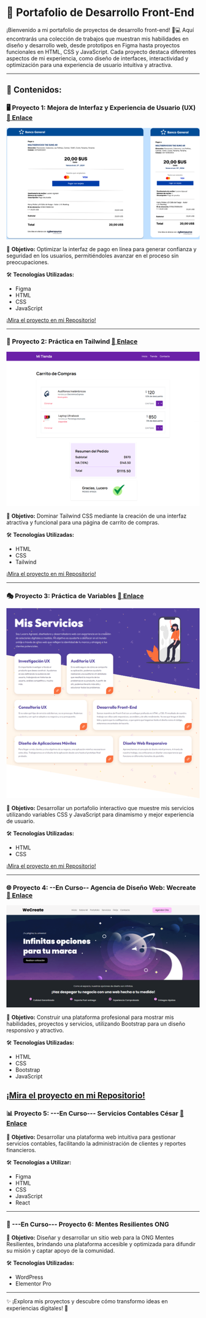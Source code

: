 # 🚀 Portafolio de Desarrollo Front-End

¡Bienvenido a mi portafolio de proyectos de desarrollo front-end! 🎨💻 Aquí encontrarás una colección de trabajos que muestran mis habilidades en diseño y desarrollo web, desde prototipos en Figma hasta proyectos funcionales en HTML, CSS y JavaScript. Cada proyecto destaca diferentes aspectos de mi experiencia, como diseño de interfaces, interactividad y optimización para una experiencia de usuario intuitiva y atractiva.

---

## 📌 Contenidos:

### 🖥️ Proyecto 1: Mejora de Interfaz y Experiencia de Usuario (UX) [🔗 Enlace](https://lucer16.github.io/UXBancoGeneral/) 

![Captura de Pantalla](https://github.com/Lucer16/UXBancoGeneral/blob/081b8bbfec5a44560ef1ac6c14170c000d798211/Banco%20General.png)

🎯 **Objetivo:** Optimizar la interfaz de pago en línea para generar confianza y seguridad en los usuarios, permitiéndoles avanzar en el proceso sin preocupaciones.

🛠 **Tecnologías Utilizadas:**
- Figma
- HTML
- CSS
- JavaScript

[¡Mira el proyecto en mi Repositorio!](https://github.com/Lucer16/UXBancoGeneral)

---

### 🎨 Proyecto 2: Práctica en Tailwind [🔗 Enlace](https://lucer16.github.io/ProyectoTailwind/)

![Captura de Pantalla 1](https://github.com/Lucer16/ProyectoTailwind/blob/368f274824a1f3bb1b3554c4644bfaf148ae70e7/Carrito%20de%20Compras.png)

🎯 **Objetivo:** Dominar Tailwind CSS mediante la creación de una interfaz atractiva y funcional para una página de carrito de compras.

🛠 **Tecnologías Utilizadas:**
- HTML
- CSS
- Tailwind

[¡Mira el proyecto en mi Repositorio!](https://github.com/Lucer16/ProyectoTailwind)

---

### 🎭 Proyecto 3: Práctica de Variables [🔗 Enlace](https://lucer16.github.io/Proyecto-MisServicios/)

![Captura de Pantalla](https://github.com/Lucer16/Proyecto-MisServicios/blob/bdd0d5ae6de5cfa0ae6c43c4a971efd5ce6a1db3/Mis-servicios.png)

🎯 **Objetivo:** Desarrollar un portafolio interactivo que muestre mis servicios utilizando variables CSS y JavaScript para dinamismo y mejor experiencia de usuario.

🛠 **Tecnologías Utilizadas:**
- HTML
- CSS

[¡Mira el proyecto en mi Repositorio!](https://github.com/Lucer16/Proyecto-MisServicios)

---

### 🌐 Proyecto 4: --En Curso-- Agencia de Diseño Web: Wecreate [🔗 Enlace](https://lucer16.github.io/Proyecto-Wecreate/)

![Captura de Pantalla](https://github.com/Lucer16/Proyecto-Wecreate/blob/b750472601b31c930dc480380cb7917ba689ee10/Wecreate-en-curso-1.png)

🎯 **Objetivo:** Construir una plataforma profesional para mostrar mis habilidades, proyectos y servicios, utilizando Bootstrap para un diseño responsivo y atractivo.

🛠 **Tecnologías Utilizadas:**
- HTML
- CSS
- Bootstrap
- JavaScript

[¡Mira el proyecto en mi Repositorio!](https://github.com/Lucer16/Proyecto-Wecreate)
---

### 📊 Proyecto 5: ---En Curso--- Servicios Contables César [🔗 Enlace](https://www.figma.com/design/meXWfbPdIxQ7w7N5YA4Cpy/Servicios-Contables?node-id=0-1&t=UiGcpRNcGE8O2ton-1)

🎯 **Objetivo:** Desarrollar una plataforma web intuitiva para gestionar servicios contables, facilitando la administración de clientes y reportes financieros.

🛠 **Tecnologías a Utilizar:**
- Figma
- HTML
- CSS
- JavaScript
- React

---

### 🤝 ---En Curso--- Proyecto 6: Mentes Resilientes ONG

🎯 **Objetivo:** Diseñar y desarrollar un sitio web para la ONG Mentes Resilientes, brindando una plataforma accesible y optimizada para difundir su misión y captar apoyo de la comunidad.

🛠 **Tecnologías Utilizadas:**
- WordPress
- Elementor Pro

---

✨ ¡Explora mis proyectos y descubre cómo transformo ideas en experiencias digitales! 🚀


